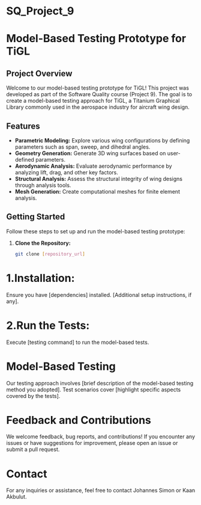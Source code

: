 # SQ_Project_9

# Model-Based Testing Prototype for TiGL

## Project Overview

Welcome to our model-based testing prototype for TiGL! This project was developed as part of the Software Quality course (Project 9). The goal is to create a model-based testing approach for TiGL, a Titanium Graphical Library commonly used in the aerospace industry for aircraft wing design.

## Features

- **Parametric Modeling:** Explore various wing configurations by defining parameters such as span, sweep, and dihedral angles.
- **Geometry Generation:** Generate 3D wing surfaces based on user-defined parameters.
- **Aerodynamic Analysis:** Evaluate aerodynamic performance by analyzing lift, drag, and other key factors.
- **Structural Analysis:** Assess the structural integrity of wing designs through analysis tools.
- **Mesh Generation:** Create computational meshes for finite element analysis.

## Getting Started

Follow these steps to set up and run the model-based testing prototype:

1. **Clone the Repository:**
   ```bash
   git clone [repository_url]

# 1.Installation:
Ensure you have [dependencies] installed.
[Additional setup instructions, if any].

# 2.Run the Tests:
Execute [testing command] to run the model-based tests.

# Model-Based Testing

Our testing approach involves [brief description of the model-based testing method you adopted]. Test scenarios cover [highlight specific aspects covered by the tests].

# Feedback and Contributions

We welcome feedback, bug reports, and contributions! If you encounter any issues or have suggestions for improvement, please open an issue or submit a pull request.

# Contact

For any inquiries or assistance, feel free to contact Johannes Simon or Kaan Akbulut.
